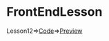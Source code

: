 # FrontEndLesson
Lesson12=>[Code](https://github.com/javadoffss/FrontEndLesson/tree/main/lesson12)=>[Preview](https://codepen.io/javadoffss/pen/oNqVRXG)
